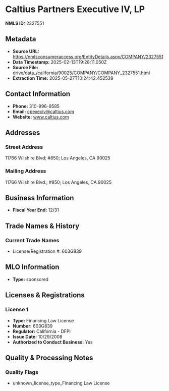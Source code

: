 # Caltius Partners Executive IV, LP

**NMLS ID:** 2327551

## Metadata
- **Source URL:** https://nmlsconsumeraccess.org/EntityDetails.aspx/COMPANY/2327551
- **Data Timestamp:** 2025-02-13T19:28:11.050Z
- **Source File:** drive/data_/california/90025/COMPANY/COMPANY_2327551.html
- **Extraction Time:** 2025-05-27T10:24:42.452539

## Contact Information
- **Phone:** 310-996-9585
- **Email:** cpexeciv@caltius.com
- **Website:** www.caltius.com

## Addresses
### Street Address
11766 Wilshire Blvd; #850; Los Angeles, CA 90025

### Mailing Address
11766 Wilshire Blvd.; #850; Los Angeles, CA 90025

## Business Information
- **Fiscal Year End:** 12/31

## Trade Names & History
### Current Trade Names
- License/Registration #: 603G839

## MLO Information
- **Type:** sponsored

## Licenses & Registrations

### License 1
- **Type:** Financing Law License
- **Number:** 603G839
- **Regulator:** California - DFPI
- **Issue Date:** 10/29/2008
- **Authorized to Conduct Business:** Yes

## Quality & Processing Notes
### Quality Flags
- unknown_license_type_Financing Law License
